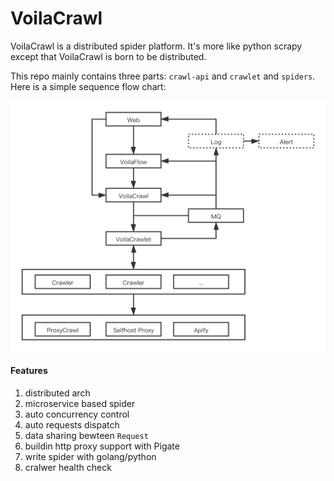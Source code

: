 # VoilaCrawl

VoilaCrawl is a distributed spider platform. It's more like python scrapy except that VoilaCrawl is born to be distributed.

This repo mainly contains three parts: `crawl-api` and `crawlet` and `spiders`. Here is a simple sequence flow chart:

![](doc/VoilaCrawl系统架构.png)


#### Features

1. distributed arch
2. microservice based spider
3. auto concurrency control
4. auto requests dispatch
5. data sharing bewteen `Request`
6. buildin http proxy support with Pigate
7. write spider with golang/python
8. cralwer health check
